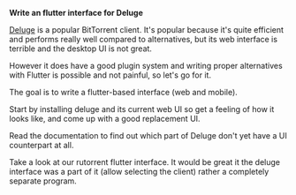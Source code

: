  **Write an flutter interface for Deluge**

[Deluge](https://deluge-torrent.org/) is a popular BitTorrent
client. It's popular because it's quite efficient and performs really
well compared to alternatives, but its web interface is terrible and the
desktop UI is not great.

However it does have a good plugin system and writing proper
alternatives with Flutter is possible and not painful, so let's go for
it.

The goal is to write a flutter-based interface (web and mobile).

Start by installing deluge and its current web UI so get a feeling of
how it looks like, and come up with a good replacement UI.

Read the documentation to find out which part of Deluge don't yet have
a UI counterpart at all.

Take a look at our rutorrent flutter interface. It would be great it the
deluge interface was a part of it (allow selecting the client) rather a
completely separate program.

